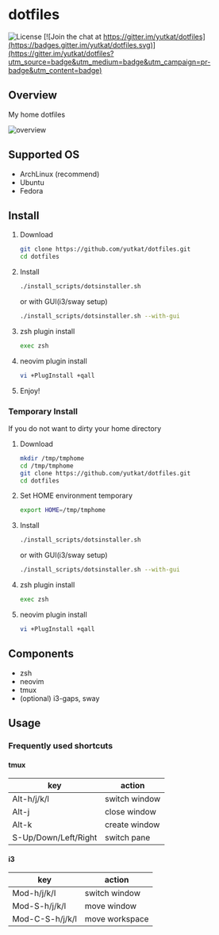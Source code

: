 # dotfiles

![License](http://img.shields.io/badge/license-MIT-blue.svg)
[![Join the chat at https://gitter.im/yutkat/dotfiles](https://badges.gitter.im/yutkat/dotfiles.svg)](https://gitter.im/yutkat/dotfiles?utm_source=badge&utm_medium=badge&utm_campaign=pr-badge&utm_content=badge)

## Overview

My home dotfiles

![overview](https://github.com/yutkat/img/blob/master/dotfiles/2021-03-21_19-07.png)

## Supported OS

- ArchLinux (recommend)
- Ubuntu
- Fedora

## Install

1. Download

    ```bash
    git clone https://github.com/yutkat/dotfiles.git
    cd dotfiles
    ```

1. Install

    ```bash
    ./install_scripts/dotsinstaller.sh
    ```

    or with GUI(i3/sway setup)

    ```bash
    ./install_scripts/dotsinstaller.sh --with-gui
    ```

1. zsh plugin install

    ```bash
    exec zsh
    ```

1. neovim plugin install

    ```bash
    vi +PlugInstall +qall
    ```

1. Enjoy!

### Temporary Install

If you do not want to dirty your home directory

1. Download

    ```bash
    mkdir /tmp/tmphome
    cd /tmp/tmphome
    git clone https://github.com/yutkat/dotfiles.git
    cd dotfiles
    ```

1. Set HOME environment temporary

    ```bash
    export HOME=/tmp/tmphome
    ```

1. Install

    ```bash
    ./install_scripts/dotsinstaller.sh
    ```

    or with GUI(i3/sway setup)

    ```bash
    ./install_scripts/dotsinstaller.sh --with-gui
    ```

1. zsh plugin install

    ```bash
    exec zsh
    ```

1. neovim plugin install

    ```bash
    vi +PlugInstall +qall
    ```

## Components

- zsh
- neovim
- tmux
- (optional) i3-gaps, sway

## Usage

### Frequently used shortcuts

#### tmux

|key|action|
|---|---|
|Alt-h/j/k/l|switch window|
|Alt-j|close window|
|Alt-k|create window|
|S-Up/Down/Left/Right|switch pane|

#### i3

|key|action|
|---|---|
|Mod-h/j/k/l|switch window|
|Mod-S-h/j/k/l|move window|
|Mod-C-S-h/j/k/l|move workspace|

